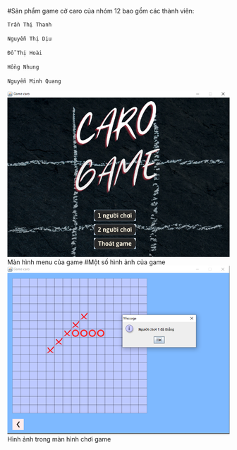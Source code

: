#Sản phẩm game cờ caro của nhóm 12 bao gồm các thành viên:

    Trần Thị Thanh

    Nguyễn Thị Dịu

    Đỗ Thị Hoài

    Hồng Nhung

    Nguyễn Minh Quang
![img.png](img.png)
Màn hình menu của game
#Một số hình ảnh của game
![img_1.png](img_1.png)
Hình ảnh trong màn hình chơi game